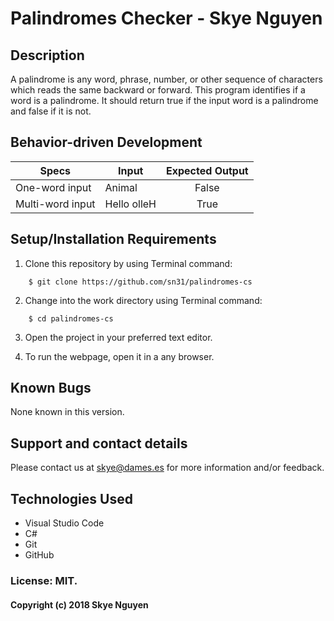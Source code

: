 # Palindromes Checker - Skye Nguyen

## Description

A palindrome is any word, phrase, number, or other sequence of characters which reads the same backward or forward. This program identifies if a word is a palindrome. It should return true if the input word is a palindrome and false if it is not.

## Behavior-driven Development

| Specs    |  Input | Expected Output    
| ------------- |------------- |:-------------:|
| One-word input | Animal | False
| Multi-word input |Hello olleH | True



## Setup/Installation Requirements

1. Clone this repository by using Terminal command:
```
    $ git clone https://github.com/sn31/palindromes-cs
```
2. Change into the work directory using Terminal command:
```
    $ cd palindromes-cs
```
3. Open the project in your preferred text editor.

4. To run the webpage, open it in a any browser.

## Known Bugs

None known in this version.

## Support and contact details

Please contact us at skye@dames.es for more information and/or feedback.

## Technologies Used

* Visual Studio Code
* C#
* Git
* GitHub

### License: MIT.

#### Copyright (c) 2018 Skye Nguyen
